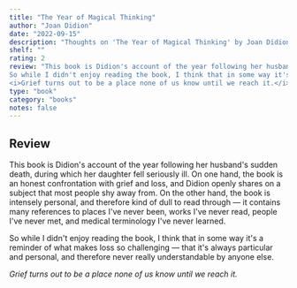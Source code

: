 ```yaml
---
title: "The Year of Magical Thinking"
author: "Joan Didion"
date: "2022-09-15"
description: "Thoughts on 'The Year of Magical Thinking' by Joan Didion."
shelf: ""
rating: 2
review: "This book is Didion's account of the year following her husband's sudden death, during which her daughter fell seriously ill. On one hand, the book is an honest confrontation with grief and loss, and Didion openly shares on a subject that most people shy away from. On the other hand, the book is intensely personal, and therefore kind of dull to read through — it contains many references to places I've never been, works I've never read, people I've never met, and medical terminology I've never learned.<br/><br/>
So while I didn't enjoy reading the book, I think that in some way it's a reminder of what makes loss so challenging — that it's always particular and personal, and therefore never really understandable by anyone else.<br/><br/>
<i>Grief turns out to be a place none of us know until we reach it.</i>"
type: "book"
category: "books"
notes: false
---
```


## Review

This book is Didion's account of the year following her husband's sudden death, during which her daughter fell seriously ill. On one hand, the book is an honest confrontation with grief and loss, and Didion openly shares on a subject that most people shy away from. On the other hand, the book is intensely personal, and therefore kind of dull to read through — it contains many references to places I've never been, works I've never read, people I've never met, and medical terminology I've never learned.

So while I didn't enjoy reading the book, I think that in some way it's a reminder of what makes loss so challenging — that it's always particular and personal, and therefore never really understandable by anyone else.

_Grief turns out to be a place none of us know until we reach it._
